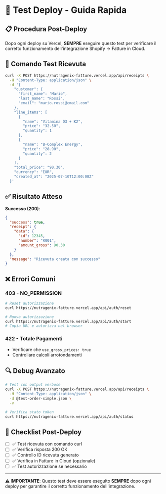 # 🧪 Test Deploy - Guida Rapida

## 📋 Procedura Post-Deploy

Dopo ogni deploy su Vercel, **SEMPRE** eseguire questo test per verificare il corretto funzionamento dell'integrazione Shopify → Fatture in Cloud.

## 🚀 Comando Test Ricevuta

```bash
curl -X POST https://nutragenix-fatture.vercel.app/api/receipts \
  -H "Content-Type: application/json" \
  -d '{
    "customer": {
      "first_name": "Mario",
      "last_name": "Rossi",
      "email": "mario.rossi@email.com"
    },
    "line_items": [
      {
        "name": "Vitamina D3 + K2",
        "price": "32.50",
        "quantity": 1
      },
      {
        "name": "B-Complex Energy",
        "price": "28.90",
        "quantity": 2
      }
    ],
    "total_price": "90.30",
    "currency": "EUR",
    "created_at": "2025-07-10T12:00:00Z"
  }'
```

## ✅ Risultato Atteso

**Successo (200)**:
```json
{
  "success": true,
  "receipt": {
    "data": {
      "id": 12345,
      "number": "R001",
      "amount_gross": 90.30
    }
  },
  "message": "Ricevuta creata con successo"
}
```

## ❌ Errori Comuni

### 403 - NO_PERMISSION
```bash
# Reset autorizzazione
curl https://nutragenix-fatture.vercel.app/api/auth/reset

# Nuova autorizzazione
curl https://nutragenix-fatture.vercel.app/api/auth/start
# Copia URL e autorizza nel browser
```

### 422 - Totale Pagamenti
- Verificare che `use_gross_prices: true`
- Controllare calcoli arrotondamenti

## 🔍 Debug Avanzato

```bash
# Test con output verbose
curl -X POST https://nutragenix-fatture.vercel.app/api/receipts \
  -H "Content-Type: application/json" \
  -d @test-order-simple.json \
  -v

# Verifica stato token
curl https://nutragenix-fatture.vercel.app/api/auth/status
```

## 📝 Checklist Post-Deploy

- [ ] ✅ Test ricevuta con comando curl
- [ ] ✅ Verifica risposta 200 OK
- [ ] ✅ Controllo ID ricevuta generato
- [ ] ✅ Verifica in Fatture in Cloud (opzionale)
- [ ] ✅ Test autorizzazione se necessario

---

**⚠️ IMPORTANTE**: Questo test deve essere eseguito **SEMPRE** dopo ogni deploy per garantire il corretto funzionamento dell'integrazione.
